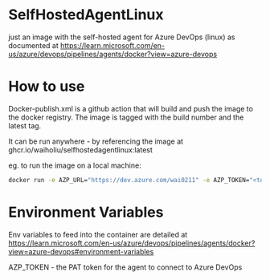 # SelfHostedAgentLinux

just an image with the self-hosted agent for Azure DevOps (linux) as documented at https://learn.microsoft.com/en-us/azure/devops/pipelines/agents/docker?view=azure-devops



# How to use

Docker-publish.xml is a github action that will build and push the image to the docker registry. The image is tagged with the build number and the latest tag.

It can be run anywhere - by referencing the image at ghcr.io/waiholiu/selfhostedagentlinux:latest

eg. to run the image on a local machine:

```bash
docker run -e AZP_URL="https://dev.azure.com/wai0211" -e AZP_TOKEN="<token>" -e AZP_POOL="TestSelfHosted" -e AZP_AGENT_NAME="Docker Agent - Linux" --name "ghcr-agent-linux" ghcr.io/waiholiu/selfhostedagentlinux:latest

```

# Environment Variables
Env variables to feed into the container are detailed at https://learn.microsoft.com/en-us/azure/devops/pipelines/agents/docker?view=azure-devops#environment-variables

AZP_TOKEN - the PAT token for the agent to connect to Azure DevOps